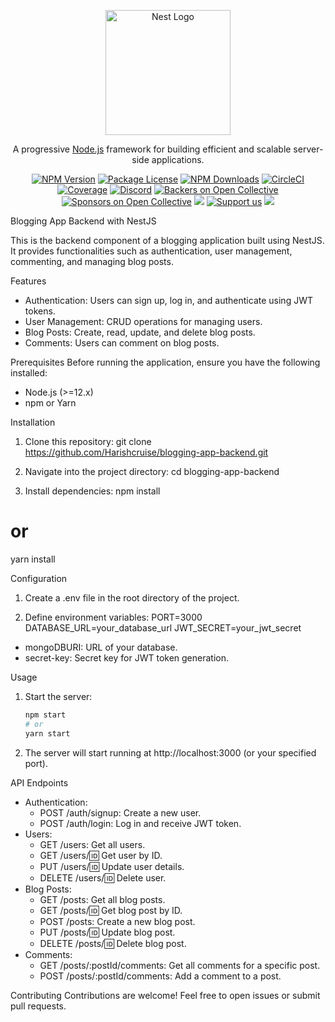 <p align="center">
  <a href="http://nestjs.com/" target="blank"><img src="https://nestjs.com/img/logo-small.svg" width="200" alt="Nest Logo" /></a>
</p>

[circleci-image]: https://img.shields.io/circleci/build/github/nestjs/nest/master?token=abc123def456
[circleci-url]: https://circleci.com/gh/nestjs/nest

  <p align="center">A progressive <a href="http://nodejs.org" target="_blank">Node.js</a> framework for building efficient and scalable server-side applications.</p>
    <p align="center">
<a href="https://www.npmjs.com/~nestjscore" target="_blank"><img src="https://img.shields.io/npm/v/@nestjs/core.svg" alt="NPM Version" /></a>
<a href="https://www.npmjs.com/~nestjscore" target="_blank"><img src="https://img.shields.io/npm/l/@nestjs/core.svg" alt="Package License" /></a>
<a href="https://www.npmjs.com/~nestjscore" target="_blank"><img src="https://img.shields.io/npm/dm/@nestjs/common.svg" alt="NPM Downloads" /></a>
<a href="https://circleci.com/gh/nestjs/nest" target="_blank"><img src="https://img.shields.io/circleci/build/github/nestjs/nest/master" alt="CircleCI" /></a>
<a href="https://coveralls.io/github/nestjs/nest?branch=master" target="_blank"><img src="https://coveralls.io/repos/github/nestjs/nest/badge.svg?branch=master#9" alt="Coverage" /></a>
<a href="https://discord.gg/G7Qnnhy" target="_blank"><img src="https://img.shields.io/badge/discord-online-brightgreen.svg" alt="Discord"/></a>
<a href="https://opencollective.com/nest#backer" target="_blank"><img src="https://opencollective.com/nest/backers/badge.svg" alt="Backers on Open Collective" /></a>
<a href="https://opencollective.com/nest#sponsor" target="_blank"><img src="https://opencollective.com/nest/sponsors/badge.svg" alt="Sponsors on Open Collective" /></a>
  <a href="https://paypal.me/kamilmysliwiec" target="_blank"><img src="https://img.shields.io/badge/Donate-PayPal-ff3f59.svg"/></a>
    <a href="https://opencollective.com/nest#sponsor"  target="_blank"><img src="https://img.shields.io/badge/Support%20us-Open%20Collective-41B883.svg" alt="Support us"></a>
  <a href="https://twitter.com/nestframework" target="_blank"><img src="https://img.shields.io/twitter/follow/nestframework.svg?style=social&label=Follow"></a>
</p>
  <!--[![Backers on Open Collective](https://opencollective.com/nest/backers/badge.svg)](https://opencollective.com/nest#backer)
  [![Sponsors on Open Collective](https://opencollective.com/nest/sponsors/badge.svg)](https://opencollective.com/nest#sponsor)-->

Blogging App Backend with NestJS

This is the backend component of a blogging application built using NestJS. It provides functionalities such as authentication, user management, commenting, and managing blog posts.

Features
- Authentication: Users can sign up, log in, and authenticate using JWT tokens.
- User Management: CRUD operations for managing users.
- Blog Posts: Create, read, update, and delete blog posts.
- Comments: Users can comment on blog posts.

Prerequisites
Before running the application, ensure you have the following installed:
- Node.js (>=12.x)
- npm or Yarn

Installation
1. Clone this repository:
git clone https://github.com/Harishcruise/blogging-app-backend.git

2. Navigate into the project directory:
cd blogging-app-backend

3. Install dependencies:
npm install
# or
yarn install

Configuration
1. Create a .env file in the root directory of the project.

2. Define environment variables:
PORT=3000
DATABASE_URL=your_database_url
JWT_SECRET=your_jwt_secret

- mongoDBURI: URL of your database.
- secret-key: Secret key for JWT token generation.

Usage
1. Start the server:
    ```bash
    npm start
    # or
    yarn start

2. The server will start running at http://localhost:3000 (or your specified port).

API Endpoints
- Authentication:
  - POST /auth/signup: Create a new user.
  - POST /auth/login: Log in and receive JWT token.
- Users:
  - GET /users: Get all users.
  - GET /users/:id: Get user by ID.
  - PUT /users/:id: Update user details.
  - DELETE /users/:id: Delete user.
- Blog Posts:
  - GET /posts: Get all blog posts.
  - GET /posts/:id: Get blog post by ID.
  - POST /posts: Create a new blog post.
  - PUT /posts/:id: Update blog post.
  - DELETE /posts/:id: Delete blog post.
- Comments:
  - GET /posts/:postId/comments: Get all comments for a specific post.
  - POST /posts/:postId/comments: Add a comment to a post.

Contributing
Contributions are welcome! Feel free to open issues or submit pull requests.
